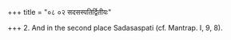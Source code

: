 +++
title = "०८ ०२ सदसस्पतिर्द्वितीयः"

+++
2. And in the second place Sadasaspati (cf. Mantrap. I, 9, 8).
